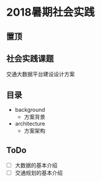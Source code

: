 # 2018暑期社会实践
## 置顶

## 社会实践课题
交通大数据平台建设设计方案

## 目录
- background
	- 方案背景
- architecture
	- 方案架构

## ToDo
- [ ] 大数据的基本介绍
- [ ] 交通规划的基本介绍